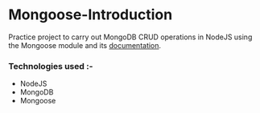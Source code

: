 # Mongoose-Introduction

Practice project to carry out MongoDB CRUD operations in NodeJS using the Mongoose module and its [documentation](https://mongoosejs.com/docs/api.html).

### Technologies used :-

- NodeJS
- MongoDB
- Mongoose
